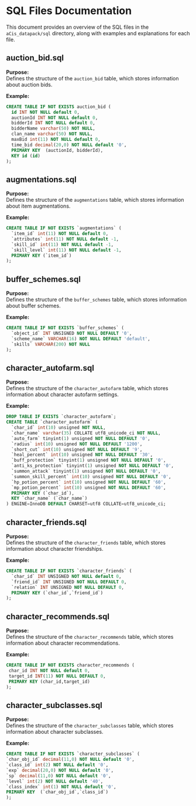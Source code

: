 # SQL Files Documentation

This document provides an overview of the SQL files in the `aCis_datapack/sql` directory, along with examples and explanations for each file.

## auction_bid.sql

**Purpose:**  
Defines the structure of the `auction_bid` table, which stores information about auction bids.

**Example:**
```sql
CREATE TABLE IF NOT EXISTS auction_bid (
  id INT NOT NULL default 0,
  auctionId INT NOT NULL default 0,
  bidderId INT NOT NULL default 0,
  bidderName varchar(50) NOT NULL,
  clan_name varchar(50) NOT NULL,
  maxBid int(11) NOT NULL default 0,
  time_bid decimal(20,0) NOT NULL default '0',
  PRIMARY KEY  (auctionId, bidderId),
  KEY id (id)
);
```

## augmentations.sql

**Purpose:**  
Defines the structure of the `augmentations` table, which stores information about item augmentations.

**Example:**
```sql
CREATE TABLE IF NOT EXISTS `augmentations` (
  `item_id` int(11) NOT NULL default 0,
  `attributes` int(11) NOT NULL default -1,
  `skill_id` int(11) NOT NULL default -1,
  `skill_level` int(11) NOT NULL default -1,
  PRIMARY KEY (`item_id`)
);
```

## buffer_schemes.sql

**Purpose:**  
Defines the structure of the `buffer_schemes` table, which stores information about buffer schemes.

**Example:**
```sql
CREATE TABLE IF NOT EXISTS `buffer_schemes` (
  `object_id` INT UNSIGNED NOT NULL DEFAULT '0',
  `scheme_name` VARCHAR(16) NOT NULL DEFAULT 'default',
  `skills` VARCHAR(200) NOT NULL
);
```

## character_autofarm.sql

**Purpose:**  
Defines the structure of the `character_autofarm` table, which stores information about character autofarm settings.

**Example:**
```sql
DROP TABLE IF EXISTS `character_autofarm`;
CREATE TABLE `character_autofarm` (
  `char_id` int(10) unsigned NOT NULL,
  `char_name` varchar(35) COLLATE utf8_unicode_ci NOT NULL,
  `auto_farm` tinyint(1) unsigned NOT NULL DEFAULT '0',
  `radius` int(10) unsigned NOT NULL DEFAULT '1200',
  `short_cut` int(10) unsigned NOT NULL DEFAULT '9',
  `heal_percent` int(10) unsigned NOT NULL DEFAULT '30',
  `buff_protection` tinyint(1) unsigned NOT NULL DEFAULT '0',
  `anti_ks_protection` tinyint(1) unsigned NOT NULL DEFAULT '0',
  `summon_attack` tinyint(1) unsigned NOT NULL DEFAULT '0',
  `summon_skill_percent` int(10) unsigned NOT NULL DEFAULT '0',
  `hp_potion_percent` int(10) unsigned NOT NULL DEFAULT '60',
  `mp_potion_percent` int(10) unsigned NOT NULL DEFAULT '60',
  PRIMARY KEY (`char_id`),
  KEY `char_name` (`char_name`)
) ENGINE=InnoDB DEFAULT CHARSET=utf8 COLLATE=utf8_unicode_ci;
```

## character_friends.sql

**Purpose:**  
Defines the structure of the `character_friends` table, which stores information about character friendships.

**Example:**
```sql
CREATE TABLE IF NOT EXISTS `character_friends` (
  `char_id` INT UNSIGNED NOT NULL default 0,
  `friend_id` INT UNSIGNED NOT NULL DEFAULT 0,
  `relation` INT UNSIGNED NOT NULL DEFAULT 0,
  PRIMARY KEY (`char_id`,`friend_id`)
);
```

## character_recommends.sql

**Purpose:**  
Defines the structure of the `character_recommends` table, which stores information about character recommendations.

**Example:**
```sql
CREATE TABLE IF NOT EXISTS character_recommends ( 
 char_id INT NOT NULL default 0, 
 target_id INT(11) NOT NULL DEFAULT 0, 
 PRIMARY KEY (char_id,target_id) 
); 
```

## character_subclasses.sql

**Purpose:**  
Defines the structure of the `character_subclasses` table, which stores information about character subclasses.

**Example:**
```sql
CREATE TABLE IF NOT EXISTS `character_subclasses` (
`char_obj_id` decimal(11,0) NOT NULL default '0',
`class_id` int(2) NOT NULL default '0',
`exp` decimal(20,0) NOT NULL default '0',
`sp` decimal(11,0) NOT NULL default '0',
`level` int(2) NOT NULL default '40',
`class_index` int(1) NOT NULL default '0',
PRIMARY KEY  (`char_obj_id`,`class_id`)
);
```
